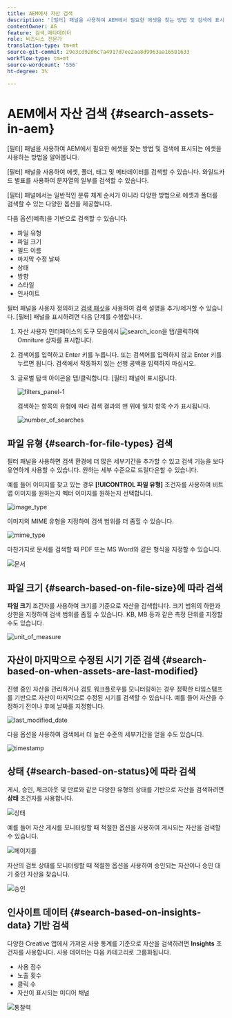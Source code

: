 ```yaml
---
title: AEM에서 자산 검색
description: '[필터] 패널을 사용하여 AEM에서 필요한 에셋을 찾는 방법 및 검색에 표시되는 에셋을 사용하는 방법을 알아봅니다.'
contentOwner: AG
feature: 검색,메타데이터
role: 비즈니스 전문가
translation-type: tm+mt
source-git-commit: 29e3cd92d6c7a4917d7ee2aa8d9963aa16581633
workflow-type: tm+mt
source-wordcount: '556'
ht-degree: 3%

---
```



# AEM에서 자산 검색 {#search-assets-in-aem}

[필터] 패널을 사용하여 AEM에서 필요한 에셋을 찾는 방법 및 검색에 표시되는 에셋을 사용하는 방법을 알아봅니다.

[필터] 패널을 사용하여 에셋, 폴더, 태그 및 메타데이터를 검색할 수 있습니다. 와일드카드 별표를 사용하여 문자열의 일부를 검색할 수 있습니다.

[필터] 패널에서는 일반적인 분류 체계 순서가 아니라 다양한 방법으로 에셋과 폴더를 검색할 수 있는 다양한 옵션을 제공합니다.

다음 옵션(예측)을 기반으로 검색할 수 있습니다.

* 파일 유형
* 파일 크기
* 필드 이름
* 마지막 수정 날짜
* 상태
* 방향
* 스타일
* 인사이트

<!-- TBD keystroke 65 article and port applicable changes here. This content goes. -->

필터 패널을 사용자 정의하고 [검색 패싯](search-facets.md)을 사용하여 검색 설명을 추가/제거할 수 있습니다. [필터] 패널을 표시하려면 다음 단계를 수행합니다.

1. 자산 사용자 인터페이스의 도구 모음에서 ![search_icon](assets/search_icon.png)을 탭/클릭하여 Omniture 상자를 표시합니다.
1. 검색어를 입력하고 Enter 키를 누릅니다. 또는 검색어를 입력하지 않고 Enter 키를 누르면 됩니다. 검색에서 작동하지 않는 선행 공백을 입력하지 마십시오.

1. 글로벌 탐색 아이콘을 탭/클릭합니다. [필터] 패널이 표시됩니다.

   ![filters_panel-1](assets/filters_panel-1.png)

   검색하는 항목의 유형에 따라 검색 결과의 맨 위에 일치 항목 수가 표시됩니다.

   ![number_of_searches](assets/number_of_searches.png)

## 파일 유형 {#search-for-file-types} 검색

필터 패널을 사용하면 검색 환경에 더 많은 세부기간을 추가할 수 있고 검색 기능을 보다 유연하게 사용할 수 있습니다. 원하는 세부 수준으로 드릴다운할 수 있습니다.

예를 들어 이미지를 찾고 있는 경우 **[!UICONTROL 파일 유형]** 조건자를 사용하여 비트맵 이미지를 원하는지 벡터 이미지를 원하는지 선택합니다.

![image_type](assets/image_type.png)

이미지의 MIME 유형을 지정하여 검색 범위를 더 좁힐 수 있습니다.

![mime_type](assets/mime_type.png)

마찬가지로 문서를 검색할 때 PDF 또는 MS Word와 같은 형식을 지정할 수 있습니다.

![문서](assets/documents.png)

## 파일 크기 {#search-based-on-file-size}에 따라 검색

**파일 크기** 조건자를 사용하여 크기를 기준으로 자산을 검색합니다. 크기 범위의 하한과 상한을 지정하여 검색 범위를 좁힐 수 있습니다. KB, MB 등과 같은 측정 단위를 지정할 수도 있습니다.

![unit_of_measure](assets/unit_of_measure.png)

## 자산이 마지막으로 수정된 시기 기준 검색 {#search-based-on-when-assets-are-last-modified}

진행 중인 자산을 관리하거나 검토 워크플로우를 모니터링하는 경우 정확한 타임스탬프를 기반으로 자산이 마지막으로 수정된 시기를 검색할 수 있습니다. 예를 들어 자산을 수정하기 전이나 후에 날짜를 지정합니다.

![last_modified_date](assets/last_modified_dates.png)

다음 옵션을 사용하여 검색에서 더 높은 수준의 세부기간을 얻을 수도 있습니다.

![timestamp](assets/timestamp.png)

## 상태 {#search-based-on-status}에 따라 검색

게시, 승인, 체크아웃 및 만료와 같은 다양한 유형의 상태를 기반으로 자산을 검색하려면 **상태** 조건자를 사용합니다.

![상태](assets/status.png)

예를 들어 자산 게시를 모니터링할 때 적절한 옵션을 사용하여 게시되는 자산을 검색할 수 있습니다.

![페이지를](assets/publish.png)

자산의 검토 상태를 모니터링할 때 적절한 옵션을 사용하여 승인되는 자산이나 승인 대기 중인 자산을 찾습니다.

![승인](assets/approval.png)

## 인사이트 데이터 {#search-based-on-insights-data} 기반 검색

다양한 Creative 앱에서 가져온 사용 통계를 기준으로 자산을 검색하려면 **Insights** 조건자를 사용합니다. 사용 데이터는 다음 카테고리로 그룹화됩니다.

* 사용 점수
* 노출 횟수
* 클릭 수
* 자산이 표시되는 미디어 채널

![통찰력](assets/insights.png)
